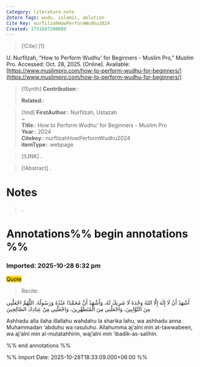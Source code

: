 ```yaml
---
Category: literature-note
Zotero Tags: wudu, islamic, ablution
Cite Key: nurfilzahHowPerformWudhu2024
Created: 1731607200000 
---
```


> [!Cite]
> [1]

U. Nurfilzah, “How to Perform Wudhu’ for Beginners - Muslim Pro,” Muslim Pro. Accessed: Oct. 28, 2025. [Online]. Available: [https://www.muslimpro.com/how-to-perform-wudhu-for-beginners/](https://www.muslimpro.com/how-to-perform-wudhu-for-beginners/)

>[!Synth]
>**Contribution**:: 
>
>**Related**:: 
>

>[!md]
> **FirstAuthor**:: Nurfilzah, Ustazah  
~    
> **Title**:: How to Perform Wudhu’ for Beginners - Muslim Pro  
> **Year**:: 2024   
> **Citekey**:: nurfilzahHowPerformWudhu2024  
> **itemType**:: webpage    

> [!LINK] 
>.

> [!Abstract]
>.
> 
# Notes
>.


# Annotations%% begin annotations %%



### Imported: 2025-10-28 6:32 pm



<mark style="background-color: #ffd400">Quote</mark>
> Recite:

أَشْهَدُ أَنْ لَا إِلٰهَ إِلَّا اللهُ وَحْدَهُ لَا شَرِيكَ لَهُ، وَأَشْهَدُ أَنَّ مُحَمَّدًا عَبْدُهُ وَرَسُولُهُ. اللَّهُمَّ اجْعَلْنِي مِنَ التَّوَّابِينَ، وَاجْعَلْنِي مِنَ الْمُتَطَهِّرِينَ، وَاجْعَلْنِي مِنْ عِبَادِكَ الصَّالِحِينَ

Ashhadu alla ilaha illallahu wahdahu la sharika lahu, wa ashhadu anna Muhammadan ‘abduhu wa rasuluhu. Allahumma aj‘alni min at-tawwabeen, wa aj‘alni min al-mutatahhirin, waj’alni min ‘ibadik-as-salihin.


%% end annotations %%


%% Import Date: 2025-10-28T18:33:09.000+06:00 %%
